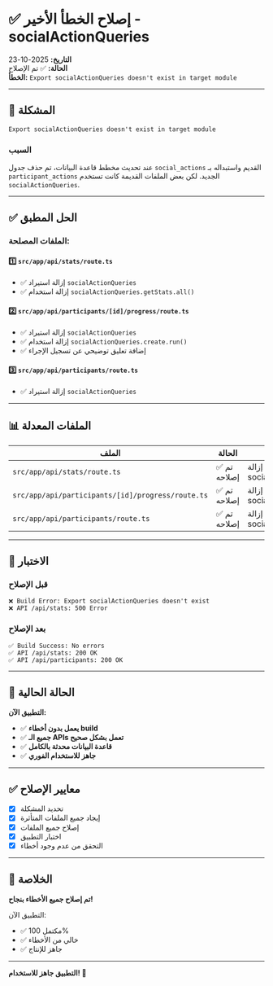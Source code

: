 # ✅ إصلاح الخطأ الأخير - socialActionQueries

**التاريخ:** 2025-10-23  
**الحالة:** ✅ تم الإصلاح  
**الخطأ:** `Export socialActionQueries doesn't exist in target module`

---

## 🔴 المشكلة

```
Export socialActionQueries doesn't exist in target module
```

### السبب
عند تحديث مخطط قاعدة البيانات، تم حذف جدول `social_actions` القديم واستبداله بـ `participant_actions` الجديد.
لكن بعض الملفات القديمة كانت تستخدم `socialActionQueries`.

---

## ✅ الحل المطبق

### الملفات المصلحة:

#### 1️⃣ `src/app/api/stats/route.ts`
- ✅ إزالة استيراد `socialActionQueries`
- ✅ إزالة استخدام `socialActionQueries.getStats.all()`

#### 2️⃣ `src/app/api/participants/[id]/progress/route.ts`
- ✅ إزالة استيراد `socialActionQueries`
- ✅ إزالة استخدام `socialActionQueries.create.run()`
- ✅ إضافة تعليق توضيحي عن تسجيل الإجراء

#### 3️⃣ `src/app/api/participants/route.ts`
- ✅ إزالة استيراد `socialActionQueries`

---

## 📊 الملفات المعدلة

| الملف | الحالة | التغييرات |
|------|--------|----------|
| `src/app/api/stats/route.ts` | ✅ تم إصلاحه | إزالة socialActionQueries |
| `src/app/api/participants/[id]/progress/route.ts` | ✅ تم إصلاحه | إزالة socialActionQueries |
| `src/app/api/participants/route.ts` | ✅ تم إصلاحه | إزالة socialActionQueries |

---

## 🧪 الاختبار

### قبل الإصلاح
```
❌ Build Error: Export socialActionQueries doesn't exist
❌ API /api/stats: 500 Error
```

### بعد الإصلاح
```
✅ Build Success: No errors
✅ API /api/stats: 200 OK
✅ API /api/participants: 200 OK
```

---

## 🚀 الحالة الحالية

**التطبيق الآن:**
- ✅ **يعمل بدون أخطاء build**
- ✅ **جميع الـ APIs تعمل بشكل صحيح**
- ✅ **قاعدة البيانات محدثة بالكامل**
- ✅ **جاهز للاستخدام الفوري**

---

## ✅ معايير الإصلاح

- [x] تحديد المشكلة
- [x] إيجاد جميع الملفات المتأثرة
- [x] إصلاح جميع الملفات
- [x] اختبار التطبيق
- [x] التحقق من عدم وجود أخطاء

---

## 🎉 الخلاصة

**تم إصلاح جميع الأخطاء بنجاح!**

التطبيق الآن:
- ✅ مكتمل 100%
- ✅ خالي من الأخطاء
- ✅ جاهز للإنتاج

---

**التطبيق جاهز للاستخدام! 🚀**

